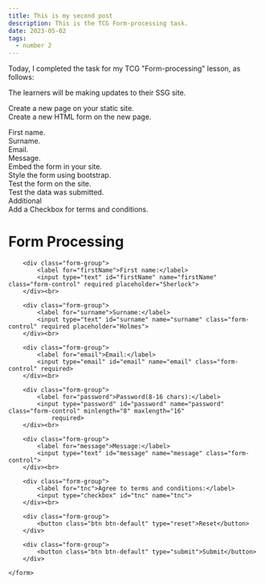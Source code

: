 ```yaml
---
title: This is my second post
description: This is the TCG Form-processing task.
date: 2023-05-02
tags:
  - number 2
---
```

Today, I completed the task for my TCG "Form-processing" lesson, as follows:

The learners will be making updates to their SSG site.

Create a new page on your static site.<br>
Create a new HTML form on the new page.<br>

First name.<br>
Surname.<br>
Email.<br>
Message.<br>
Embed the form in your site.<br>
Style the form using bootstrap.<br>
Test the form on the site.<br>
Test the data was submitted.<br>
Additional<br>
Add a Checkbox for terms and conditions.

<!--## Section Header-->

<body>
    <h1>Form Processing</h1>
    <form action=Imaginary_Page.js method="GET">

        <div class="form-group">
            <label for="firstName">First name:</label>
            <input type="text" id="firstName" name="firstName" class="form-control" required placeholder="Sherlock">
        </div><br>

        <div class="form-group">
            <label for="surname">Surname:</label>
            <input type="text" id="surname" name="surname" class="form-control" required placeholder="Holmes">
        </div><br>

        <div class="form-group">
            <label for="email">Email:</label>
            <input type="email" id="email" name="email" class="form-control" required>
        </div><br>

        <div class="form-group">
            <label for="password">Password(8-16 chars):</label>
            <input type="password" id="password" name="password" class="form-control" minlength="8" maxlength="16"
                required>
        </div><br>

        <div class="form-group">
            <label for="message">Message:</label>
            <input type="text" id="message" name="message" class="form-control">
        </div><br>

        <div class="form-group">
            <label for="tnc">Agree to terms and conditions:</label>
            <input type="checkbox" id="tnc" name="tnc">
        </div><br>

        <div class="form-group">
            <button class="btn btn-default" type="reset">Reset</button>
        </div>

        <div class="form-group">
            <button class="btn btn-default" type="submit">Submit</button>
        </div>

    </form>
</body>